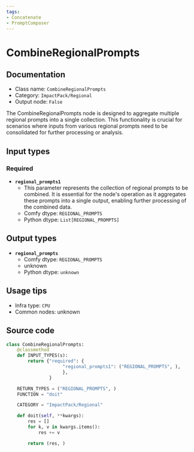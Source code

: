 ```yaml
---
tags:
- Concatenate
- PromptComposer
---
```


# CombineRegionalPrompts
## Documentation
- Class name: `CombineRegionalPrompts`
- Category: `ImpactPack/Regional`
- Output node: `False`

The CombineRegionalPrompts node is designed to aggregate multiple regional prompts into a single collection. This functionality is crucial for scenarios where inputs from various regional prompts need to be consolidated for further processing or analysis.
## Input types
### Required
- **`regional_prompts1`**
    - This parameter represents the collection of regional prompts to be combined. It is essential for the node's operation as it aggregates these prompts into a single output, enabling further processing of the combined data.
    - Comfy dtype: `REGIONAL_PROMPTS`
    - Python dtype: `List[REGIONAL_PROMPTS]`
## Output types
- **`regional_prompts`**
    - Comfy dtype: `REGIONAL_PROMPTS`
    - unknown
    - Python dtype: `unknown`
## Usage tips
- Infra type: `CPU`
- Common nodes: unknown


## Source code
```python
class CombineRegionalPrompts:
    @classmethod
    def INPUT_TYPES(s):
        return {"required": {
                     "regional_prompts1": ("REGIONAL_PROMPTS", ),
                     },
                }

    RETURN_TYPES = ("REGIONAL_PROMPTS", )
    FUNCTION = "doit"

    CATEGORY = "ImpactPack/Regional"

    def doit(self, **kwargs):
        res = []
        for k, v in kwargs.items():
            res += v

        return (res, )

```
